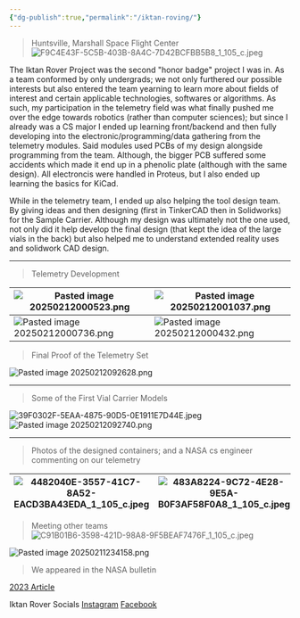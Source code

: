 ```yaml
---
{"dg-publish":true,"permalink":"/iktan-roving/"}
---
```


>Huntsville, Marshall Space Flight Center
![F9C4E43F-5C5B-403B-8A4C-7D42BCFBB5B8_1_105_c.jpeg](/img/user/imagenes/F9C4E43F-5C5B-403B-8A4C-7D42BCFBB5B8_1_105_c.jpeg)

The Iktan Rover Project was the second "honor badge" project I was in. As a team conformed by only undergrads; we not only furthered our possible interests but also entered the team yearning to learn more about fields of interest and certain applicable technologies, softwares or algorithms. As such, my participation in the telemetry field was what finally pushed me over the edge towards robotics (rather than computer sciences); but since I already was a CS major I ended up learning front/backend and then fully developing into the electronic/programming/data gathering from the telemetry modules. Said modules used PCBs of my design alongside programming from the team. Although, the bigger PCB suffered some accidents which made it end up in a phenolic plate (although with the same design). All electroncis were handled in Proteus, but I also ended up learning the basics for KiCad. 

While in the telemetry team, I ended up also helping the tool design team. By giving ideas and then designing (first in TinkerCAD then in Solidworks) for the Sample Carrier. Although my design was ultimately not the one used, not only did it help develop the final design (that kept the idea of the large vials in the back) but also helped me to understand extended reality uses and solidwork CAD design.

---


> Telemetry Development 

| ![Pasted image 20250212000523.png](/img/user/imagenes/Pasted%20image%2020250212000523.png) | ![Pasted image 20250212001037.png](/img/user/imagenes/Pasted%20image%2020250212001037.png) |
| ------------------------------------ | ------------------------------------ |
| ![Pasted image 20250212000736.png](/img/user/imagenes/Pasted%20image%2020250212000736.png) | ![Pasted image 20250212000432.png](/img/user/imagenes/Pasted%20image%2020250212000432.png) |

> Final Proof of the Telemetry Set

![Pasted image 20250212092628.png](https://youtu.be/KBCHVpA8xRI)

---

> Some of the First Vial Carrier Models

![39F0302F-5EAA-4875-90D5-0E1911E7D44E.jpeg](/img/user/imagenes/39F0302F-5EAA-4875-90D5-0E1911E7D44E.jpeg)
![Pasted image 20250212092740.png](https://youtu.be/xTlP2zAAGag)

---

> Photos of the designed containers; and a NASA cs engineer commenting on our telemetry

| ![4482040E-3557-41C7-8A52-EACD3BA43EDA_1_105_c.jpeg](/img/user/imagenes/4482040E-3557-41C7-8A52-EACD3BA43EDA_1_105_c.jpeg) | ![483A8224-9C72-4E28-9E5A-B0F3AF58F0A8_1_105_c.jpeg](/img/user/imagenes/483A8224-9C72-4E28-9E5A-B0F3AF58F0A8_1_105_c.jpeg) |
| ------------------------------------------------------ | ------------------------------------------------------ |


> Meeting other teams
![C91B01B6-3598-421D-98A8-9F5BEAF7476F_1_105_c.jpeg](/img/user/imagenes/C91B01B6-3598-421D-98A8-9F5BEAF7476F_1_105_c.jpeg)


![Pasted image 20250211234158.png](/img/user/imagenes/Pasted%20image%2020250211234158.png)
> We appeared in the NASA bulletin

[2023 Article](https://conecta.tec.mx/en/news/cuernavaca/education/mexicans-win-2-nasa-challenge-awards)





Iktan Rover Socials
[Instagram](https://www.instagram.com/iktan_roving/)
[Facebook](https://www.facebook.com/IKTANRoving/)